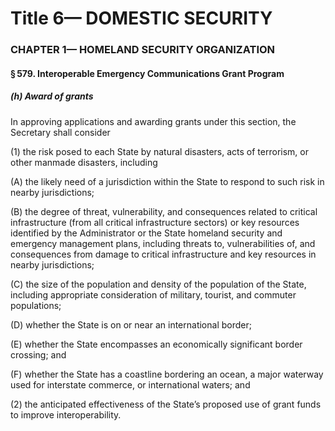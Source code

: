 
# Title 6— DOMESTIC SECURITY
### CHAPTER 1— HOMELAND SECURITY ORGANIZATION
#### § 579. Interoperable Emergency Communications Grant Program
##### (h) Award of grants

In approving applications and awarding grants under this section, the Secretary shall consider

(1) the risk posed to each State by natural disasters, acts of terrorism, or other manmade disasters, including

(A) the likely need of a jurisdiction within the State to respond to such risk in nearby jurisdictions;

(B) the degree of threat, vulnerability, and consequences related to critical infrastructure (from all critical infrastructure sectors) or key resources identified by the Administrator or the State homeland security and emergency management plans, including threats to, vulnerabilities of, and consequences from damage to critical infrastructure and key resources in nearby jurisdictions;

(C) the size of the population and density of the population of the State, including appropriate consideration of military, tourist, and commuter populations;

(D) whether the State is on or near an international border;

(E) whether the State encompasses an economically significant border crossing; and

(F) whether the State has a coastline bordering an ocean, a major waterway used for interstate commerce, or international waters; and

(2) the anticipated effectiveness of the State’s proposed use of grant funds to improve interoperability.
